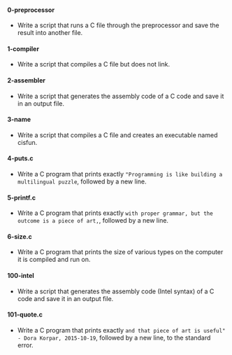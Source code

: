 #### 0-preprocessor
* Write a script that runs a C file through the preprocessor and save the result into another file.

#### 1-compiler
* Write a script that compiles a C file but does not link.

#### 2-assembler
* Write a script that generates the assembly code of a C code and save it in an output file.

#### 3-name
* Write a script that compiles a C file and creates an executable named cisfun.

#### 4-puts.c
* Write a C program that prints exactly ```"Programming is like building a multilingual puzzle```, followed by a new line.

#### 5-printf.c
* Write a C program that prints exactly ```with proper grammar, but the outcome is a piece of art,```, followed by a new line.

#### 6-size.c
* Write a C program that prints the size of various types on the computer it is compiled and run on.

#### 100-intel
* Write a script that generates the assembly code (Intel syntax) of a C code and save it in an output file.

#### 101-quote.c
* Write a C program that prints exactly ```and that piece of art is useful" - Dora Korpar, 2015-10-19```, followed by a new line, to the standard error.
